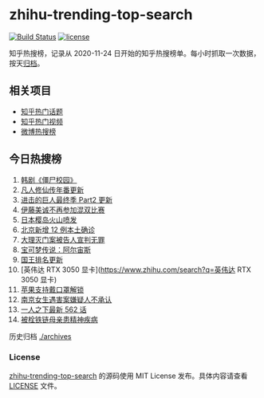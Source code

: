 # zhihu-trending-top-search

[![Build Status](https://github.com/justjavac/zhihu-trending-top-search/workflows/ci/badge.svg?branch=main)](https://github.com/justjavac/zhihu-trending-top-search/actions)
[![license](https://img.shields.io/github/license/justjavac/zhihu-trending-top-search)](https://github.com/justjavac/zhihu-trending-top-search/blob/main/LICENSE)

知乎热搜榜，记录从 2020-11-24 日开始的知乎热搜榜单。每小时抓取一次数据，按天[归档](./archives)。

## 相关项目

- [知乎热门话题](https://github.com/justjavac/zhihu-trending-hot-questions)
- [知乎热门视频](https://github.com/justjavac/zhihu-trending-hot-video)
- [微博热搜榜](https://github.com/justjavac/weibo-trending-hot-search)

## 今日热搜榜

<!-- BEGIN -->
<!-- 最后更新时间 Sun Jan 30 2022 01:18:34 GMT+0800 (China Standard Time) -->

1. [韩剧《僵尸校园》](https://www.zhihu.com/search?q=僵尸校园)
1. [凡人修仙传年番更新](https://www.zhihu.com/search?q=凡人修仙传)
1. [进击的巨人最终季 Part2 更新](https://www.zhihu.com/search?q=进击的巨人)
1. [伊藤美诚不再参加混双比赛](https://www.zhihu.com/search?q=伊藤美诚)
1. [日本樱岛火山喷发](https://www.zhihu.com/search?q=日本樱岛火山喷发)
1. [北京新增 12 例本土确诊](https://www.zhihu.com/search?q=北京新增)
1. [大理灭门案被告人宣判无罪](https://www.zhihu.com/search?q=大理灭门案)
1. [宝可梦传说：阿尔宙斯](https://www.zhihu.com/search?q=阿尔宙斯)
1. [国王排名更新](https://www.zhihu.com/search?q=国王排名)
1. [英伟达 RTX 3050 显卡](https://www.zhihu.com/search?q=英伟达 RTX 3050 显卡)
1. [苹果支持戴口罩解锁](https://www.zhihu.com/search?q=苹果支持戴口罩解锁)
1. [南京女生遇害案嫌疑人不承认](https://www.zhihu.com/search?q=南京女生遇害案)
1. [一人之下最新 562 话](https://www.zhihu.com/search?q=一人之下)
1. [被栓铁链母亲患精神疾病](https://www.zhihu.com/search?q=被栓铁链母亲患精神疾病)

<!-- END -->

历史归档 [./archives](./archives)

### License

[zhihu-trending-top-search](https://github.com/justjavac/zhihu-trending-top-search)
的源码使用 MIT License 发布。具体内容请查看 [LICENSE](./LICENSE) 文件。
